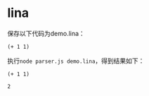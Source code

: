 lina
====

保存以下代码为demo.lina：

```
(+ 1 1)
```

执行`node parser.js demo.lina`，得到结果如下：

```
(+ 1 1)

2
```

